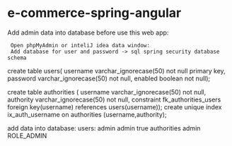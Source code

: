 # e-commerce-spring-angular



Add admin data into database before use this web app:

     Open phpMyAdmin or inteliJ idea data window:
     Add database for user and password -> sql spring security database schema
     
  create table users(
      username varchar_ignorecase(50) not null primary key,
      password varchar_ignorecase(50) not null,
      enabled boolean not null);

  create table authorities (
      username varchar_ignorecase(50) not null,
      authority varchar_ignorecase(50) not null,
      constraint fk_authorities_users foreign key(username) references users(username));
      create unique index ix_auth_username on authorities (username,authority);
      
      
     
add data into database:
users:
admin admin true
authorities 
admin ROLE_ADMIN

